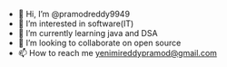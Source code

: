 - 👋 Hi, I’m @pramodreddy9949
- 👀 I’m interested in software(IT)
- 🌱 I’m currently learning java and DSA
- 💞️ I’m looking to collaborate on open source
- 📫 How to reach me yenimireddypramod@gmail.com
  

<!---
pramodreddy9949/pramodreddy9949 is a ✨ special ✨ repository because its `README.md` (this file) appears on your GitHub profile.
You can click the Preview link to take a look at your changes.
--->
